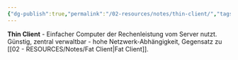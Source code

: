 ```yaml
---
{"dg-publish":true,"permalink":"/02-resources/notes/thin-client/","tags":["client/minimal","informatik/server/abhängig","informatik/netzwerk"],"noteIcon":"","updated":"2025-09-10T17:01:52.792+02:00"}
---
```



**Thin Client** - Einfacher Computer der Rechenleistung vom Server nutzt.
Günstig, zentral verwaltbar - hohe Netzwerk-Abhängigkeit, Gegensatz zu [[02 - RESOURCES/Notes/Fat Client\|Fat Client]].